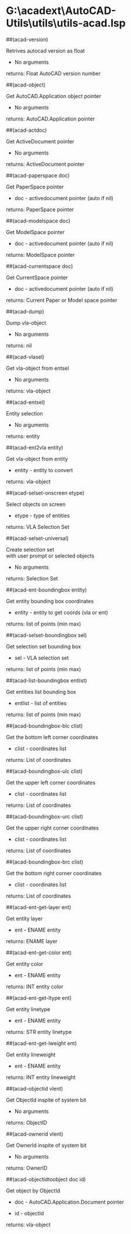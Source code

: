 # G:\acadext\AutoCAD-Utils\utils\utils-acad.lsp
##(acad-version)
Retrives autocad version as float
* No arguments
returns: Float AutoCAD version number
##(acad-object)
Get AutoCAD.Application object pointer
* No arguments
returns: AutoCAD.Application pointer
##(acad-actdoc)
Get ActiveDocument pointer
* No arguments
returns: ActiveDocument pointer
##(acad-paperspace doc)
Get PaperSpace pointer
* doc - activedocument pointer (auto if nil)
returns: PaperSpace pointer
##(acad-modelspace doc)
Get ModelSpace pointer
* doc - activedocument pointer (auto if nil)
returns: ModelSpace pointer
##(acad-currentspace doc)
Get CurrentSpace pointer
* doc - activedocument pointer (auto if nil)
returns: Current Paper or Model space pointer
##(acad-dump)
Dump vla-object
* No arguments
returns: nil
##(acad-vlasel)
Get vla-object from entsel
* No arguments
returns: vla-object
##(acad-entsel)
Entity selection
* No arguments
returns: entity
##(acad-ent2vla entity)
Get vla-object from entity
* entity - entity to convert
returns: vla-object
##(acad-selset-onscreen etype)
Select objects on screen
* etype - type of entities
returns: VLA Selection Set
##(acad-selset-universal)
Create selection set <br/> with user prompt or selected objects
* No arguments
returns: Selection Set
##(acad-ent-boundingbox entity)
Get entity bounding box coordinates
* entity - entity to get coords (vla or ent)
returns: list of points (min max)
##(acad-selset-boundingbox sel)
Get selection set bounding box
* sel - VLA selection set
returns: list of points (min max)
##(acad-list-boundingbox entlist)
Get entities list bounding box
* entlist - list of entities
returns: list of points (min max)
##(acad-boundingbox-blc clist)
Get the bottom left corner coordinates
* clist - coordinates list
returns: List of coordinates
##(acad-boundingbox-ulc clist)
Get the upper left corner coordinates
* clist - coordinates list
returns: List of coordinates
##(acad-boundingbox-urc clist)
Get the upper right corner coordinates
* clist - coordinates list
returns: List of coordinates
##(acad-boundingbox-brc clist)
Get the bottom right corner coordinates
* clist - coordinates list
returns: List of coordinates
##(acad-ent-get-layer ent)
Get entity layer
* ent - ENAME entity
returns: ENAME layer
##(acad-ent-get-color ent)
Get entity color
* ent - ENAME entity
returns: INT entity color
##(acad-ent-get-ltype ent)
Get entity linetype
* ent - ENAME entity
returns: STR entity linetype
##(acad-ent-get-lweight ent)
Get entity lineweight
* ent - ENAME entity
returns: INT entity lineweight
##(acad-objectid vlent)
Get ObjectId inspite of system bit
* No arguments
returns: ObjectID
##(acad-ownerid vlent)
Get OwnerId inspite of system bit
* No arguments
returns: OwnerID
##(acad-objectidtoobject doc id)
Get object by ObjectId
* doc - AutoCAD.Application.Document pointer
* id - objectId
returns: vla-object
